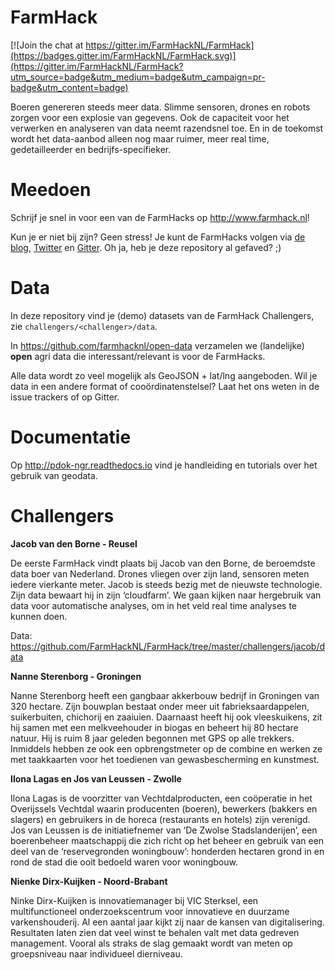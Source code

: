 # FarmHack

[![Join the chat at https://gitter.im/FarmHackNL/FarmHack](https://badges.gitter.im/FarmHackNL/FarmHack.svg)](https://gitter.im/FarmHackNL/FarmHack?utm_source=badge&utm_medium=badge&utm_campaign=pr-badge&utm_content=badge)

Boeren genereren steeds meer data. Slimme sensoren, drones en robots zorgen voor een explosie van gegevens. Ook de capaciteit voor het verwerken en analyseren van data neemt razendsnel toe. En in de toekomst wordt het data-aanbod alleen nog maar ruimer, meer real time, gedetailleerder en bedrijfs-specifieker.

# Meedoen

Schrijf je snel in voor een van de FarmHacks op http://www.farmhack.nl!

Kun je er niet bij zijn? Geen stress! Je kunt de FarmHacks volgen via [de blog](http://www.farmhack.nl/category/blog/), [Twitter](https://twitter.com/farmhacknl) en [Gitter](https://gitter.im/FarmHackNL/FarmHack). Oh ja, heb je deze repository al gefaved? ;)

# Data

In deze repository vind je (demo) datasets van de FarmHack Challengers, zie `challengers/<challenger>/data`.

In https://github.com/farmhacknl/open-data verzamelen we  (landelijke) **open** agri data die interessant/relevant is voor de FarmHacks. 

Alle data wordt zo veel mogelijk als GeoJSON + lat/lng aangeboden. Wil je data in een andere format of cooördinatenstelsel? Laat het ons weten in de issue trackers of op Gitter.

# Documentatie

Op http://pdok-ngr.readthedocs.io vind je handleiding en tutorials over het gebruik van geodata.

# Challengers

**Jacob van den Borne - Reusel**

De eerste FarmHack vindt plaats bij Jacob van den Borne, de beroemdste data boer van Nederland. Drones vliegen over zijn land, sensoren meten iedere vierkante meter. Jacob is steeds bezig met de nieuwste technologie. Zijn data bewaart hij in zijn ‘cloudfarm’. We gaan kijken naar hergebruik van data voor automatische analyses, om in het veld real time analyses te kunnen doen.

Data: https://github.com/FarmHackNL/FarmHack/tree/master/challengers/jacob/data

**Nanne Sterenborg - Groningen**

Nanne Sterenborg heeft een gangbaar akkerbouw bedrijf in Groningen van 320 hectare. Zijn bouwplan bestaat onder meer uit fabrieksaardappelen, suikerbuiten, chichorij en zaaiuien. Daarnaast heeft hij ook vleeskuikens, zit hij samen met een melkveehouder in biogas en beheert hij 80 hectare natuur. Hij is ruim 8 jaar geleden begonnen met GPS op alle trekkers. Inmiddels hebben ze ook een opbrengstmeter op de combine en werken ze met taakkaarten voor het toedienen van gewasbescherming en kunstmest.

**Ilona Lagas en Jos van Leussen - Zwolle**

Ilona Lagas is de voorzitter van Vechtdalproducten, een coöperatie in het Overijssels Vechtdal waarin producenten (boeren), bewerkers (bakkers en slagers) en gebruikers in de horeca (restaurants en hotels) zijn verenigd. Jos van Leussen is de initiatiefnemer van ‘De Zwolse Stadslanderijen’, een boerenbeheer maatschappij die zich richt op het beheer en gebruik van een deel van de ‘reservegronden woningbouw’: honderden hectaren grond in en rond de stad die ooit bedoeld waren voor woningbouw.

**Nienke Dirx-Kuijken - Noord-Brabant**

Ninke Dirx-Kuijken is innovatiemanager bij VIC Sterksel, een multifunctioneel onderzoekscentrum voor innovatieve en duurzame varkenshouderij. Al een aantal jaar kijkt zij naar de kansen van digitalisering. Resultaten laten zien dat veel winst te behalen valt met data gedreven management. Vooral als straks de slag gemaakt wordt van meten op groepsniveau naar individueel dierniveau.
